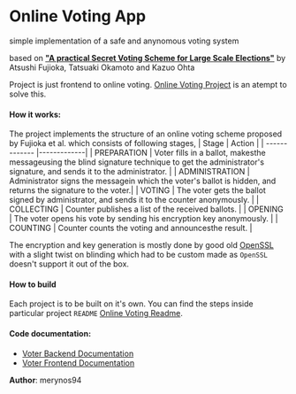 # Online Voting App

simple implementation of a safe and anynomous voting system

based on [**"A practical Secret Voting Scheme for Large Scale Elections"**](https://link.springer.com/chapter/10.1007/3-540-57220-1_66)
by Atsushi Fujioka, Tatsuaki Okamoto and Kazuo Ohta

Project is just frontend to online voting. [Online Voting Project](https://github.com/beniutek/online_voting) is an atempt to solve this.


#### How it works:

The project implements the structure of an online voting scheme proposed by Fujioka et al. which consists of following stages,
| Stage        | Action      |
| ------------- |-------------|
| PREPARATION |  Voter fills in a ballot, makesthe messageusing the blind signature technique to get the administrator's signature, and sends it to the administrator. |
| ADMINISTRATION |  Administrator signs the messagein which the voter's ballot is hidden, and returns the signature to the voter.|
| VOTING |  The voter gets the ballot signed by administrator, and sends it to the counter anonymously. |
| COLLECTING | Counter publishes a list of the received ballots. |
| OPENING | The voter opens his vote by sending his encryption key anonymously. |
| COUNTING | Counter counts the voting and announcesthe result. |

The encryption and key generation is mostly done by good old [OpenSSL](https://ruby.github.io/openssl/) with a slight twist on blinding which had to be custom made as `OpenSSL` doesn't support it out of the box.

#### How to build
Each project is to be built on it's own. You can find the steps inside particular project `README` [Online Voting Readme](https://github.com/beniutek/online_voting/blob/master/README.md).


#### Code documentation:
* [Voter Backend Documentation](https://merynos94.github.io/voters/Backend/documentation/index.html)
* [Voter Frontend Documentation](https://merynos94.github.io/voters/Frontend/documentation/index.html)


**Author**: merynos94
